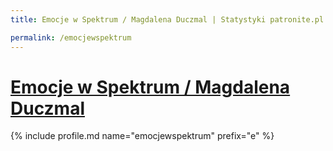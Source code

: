 ```yaml
---
title: Emocje w Spektrum / Magdalena Duczmal | Statystyki patronite.pl | Patromierz

permalink: /emocjewspektrum
---
```


# [Emocje w Spektrum / Magdalena Duczmal](https://patronite.pl/emocjewspektrum)

{% include profile.md name="emocjewspektrum" prefix="e" %}
